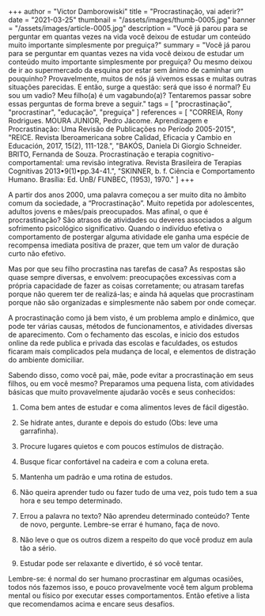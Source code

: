 +++
author = "Victor Damborowiski"
title = "Procrastinação, vai aderir?"
date = "2021-03-25"
thumbnail = "/assets/images/thumb-0005.jpg"
banner = "/assets/images/article-0005.jpg"
description = "Você já parou para se perguntar em quantas vezes na vida você deixou de estudar um conteúdo muito importante simplesmente por preguiça?"
summary = "Você já parou para se perguntar em quantas vezes na vida você deixou de estudar um conteúdo muito importante simplesmente por preguiça? Ou mesmo deixou de ir ao supermercado da esquina por estar sem ânimo de caminhar um pouquinho? Provavelmente, muitos de nós já vivemos essas e muitas outras situações parecidas. E então, surge a questão: será que isso é normal? Eu sou um vadio? Meu filho(a) é um vagabundo(a)? Tentaremos passar sobre essas perguntas de forma breve a seguir."
tags = [
    "procrastinação",
    "procrastinar",
    "educação",
    "preguiça"
]
references = [
"CORREIA, Rony Rodrigues. MOURA JUNIOR, Pedro Jácome. Aprendizagem e Procrastinação: Uma Revisão de Publicações no Período 2005-2015",
"REICE. Revista Iberoamericana sobre Calidad, Eficacia y Cambio en Educación, 2017, 15(2), 111-128.",
"BAKÓS, Daniela Di Giorgio Schneider. BRITO, Fernanda de Souza. Procrastinação e terapia cognitivo-comportamental: uma revisão integrativa. Revista Brasileira de Terapias Cognitivas 2013•9(1)•pp.34-41.",
"SKINNER, b. f. Ciência e Comportamento Humano. Brasília: Ed. UnB/ FUNBEC, (1953), 1970."
]
+++

A partir dos anos 2000, uma palavra começou a ser muito dita no âmbito comum da sociedade, a “Procrastinação”. Muito repetida por adolescentes, adultos jovens e mães/pais preocupados. Mas afinal, o que é procrastinação? São atrasos de atividades ou deveres associados a algum sofrimento psicológico significativo. Quando o indivíduo efetiva o comportamento de postergar alguma atividade ele ganha uma espécie de recompensa imediata positiva de prazer, que tem um valor de duração curto não efetivo.

Mas por que seu filho procrastina nas tarefas de casa? As respostas são quase sempre diversas, e envolvem: preocupações excessivas com a própria capacidade de fazer as coisas corretamente; ou atrasam tarefas porque não querem ter de realizá-las; e ainda há aquelas que procrastinam porque não são organizadas e simplesmente não sabem por onde começar.

A procrastinação como já bem visto, é um problema amplo e dinâmico, que pode ter várias causas, métodos de funcionamentos, e atividades diversas de aparecimento. Com o fechamento das escolas, e inicio dos estudos online da rede publica e privada das escolas e faculdades, os estudos ficaram mais complicados pela mudança de local, e elementos de distração do ambiente domiciliar.

Sabendo disso, como você pai, mãe, pode evitar a procrastinação em seus filhos, ou em você mesmo? Preparamos uma pequena lista, com atividades básicas que muito provavelmente ajudarão vocês e seus conhecidos:

1. Coma bem antes de estudar e coma alimentos leves de fácil digestão.

2. Se hidrate antes, durante e depois do estudo (Obs: leve uma garrafinha).

3. Procure lugares quietos e com poucos estímulos de distração.

4. Busque ficar confortável na cadeira e com a coluna ereta.

5. Mantenha um padrão e uma rotina de estudos.

6. Não queira aprender tudo ou fazer tudo de uma vez, pois tudo tem a sua hora e seu tempo determinado.

7. Errou a palavra no texto? Não aprendeu determinado conteúdo? Tente de novo, pergunte. Lembre-se errar é humano, faça de novo.

8. Não leve o que os outros dizem a respeito do que você produz em aula tão a sério.

9. Estudar pode ser relaxante e divertido, é só você tentar.

Lembre-se: é normal do ser humano procrastinar em algumas ocasiões, todos nós fazemos isso, e pouco provavelmente você tem algum problema mental ou físico por executar esses comportamentos. Então efetive a lista que recomendamos acima e encare seus desafios.